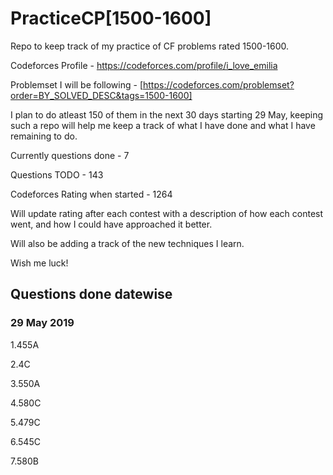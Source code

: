 # PracticeCP[1500-1600]

Repo to keep track of my practice of CF problems rated 1500-1600.

Codeforces Profile - https://codeforces.com/profile/i_love_emilia

Problemset I will be following - [https://codeforces.com/problemset?order=BY_SOLVED_DESC&tags=1500-1600]

I plan to do atleast 150 of them in the next 30 days starting 29 May, keeping such a repo will help me keep a track of what I have done and what I have remaining to do.

Currently questions done - 7


Questions TODO - 143

Codeforces Rating when started - 1264


Will update rating after each contest with a description of how each contest went, and how I could have approached it better.


Will also be adding a track of the new techniques I learn.
 
Wish me luck!

## Questions done datewise


### 29 May 2019


1.455A


2.4C


3.550A


4.580C


5.479C


6.545C


7.580B


